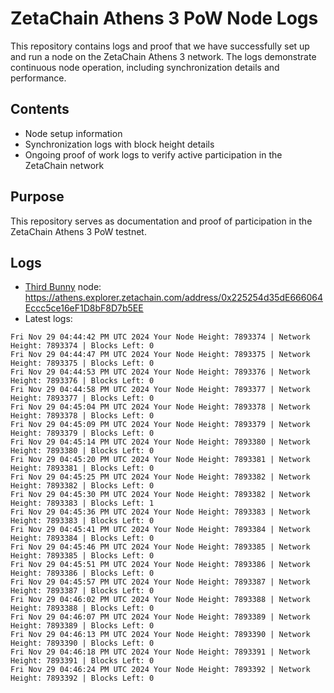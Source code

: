 # ZetaChain Athens 3 PoW Node Logs
This repository contains logs and proof that we have successfully set up and run a node on the ZetaChain Athens 3 network. The logs demonstrate continuous node operation, including synchronization details and performance.

## Contents
- Node setup information
- Synchronization logs with block height details
- Ongoing proof of work logs to verify active participation in the ZetaChain network

## Purpose
This repository serves as documentation and proof of participation in the ZetaChain Athens 3 PoW testnet.

## Logs

- [Third Bunny](https://thirdbunny.xyz/) node: https://athens.explorer.zetachain.com/address/0x225254d35dE666064Eccc5ce16eF1D8bF8D7b5EE
- Latest logs:
```
Fri Nov 29 04:44:42 PM UTC 2024 Your Node Height: 7893374 | Network Height: 7893374 | Blocks Left: 0
Fri Nov 29 04:44:47 PM UTC 2024 Your Node Height: 7893375 | Network Height: 7893375 | Blocks Left: 0
Fri Nov 29 04:44:53 PM UTC 2024 Your Node Height: 7893376 | Network Height: 7893376 | Blocks Left: 0
Fri Nov 29 04:44:58 PM UTC 2024 Your Node Height: 7893377 | Network Height: 7893377 | Blocks Left: 0
Fri Nov 29 04:45:04 PM UTC 2024 Your Node Height: 7893378 | Network Height: 7893378 | Blocks Left: 0
Fri Nov 29 04:45:09 PM UTC 2024 Your Node Height: 7893379 | Network Height: 7893379 | Blocks Left: 0
Fri Nov 29 04:45:14 PM UTC 2024 Your Node Height: 7893380 | Network Height: 7893380 | Blocks Left: 0
Fri Nov 29 04:45:20 PM UTC 2024 Your Node Height: 7893381 | Network Height: 7893381 | Blocks Left: 0
Fri Nov 29 04:45:25 PM UTC 2024 Your Node Height: 7893382 | Network Height: 7893382 | Blocks Left: 0
Fri Nov 29 04:45:30 PM UTC 2024 Your Node Height: 7893382 | Network Height: 7893383 | Blocks Left: 1
Fri Nov 29 04:45:36 PM UTC 2024 Your Node Height: 7893383 | Network Height: 7893383 | Blocks Left: 0
Fri Nov 29 04:45:41 PM UTC 2024 Your Node Height: 7893384 | Network Height: 7893384 | Blocks Left: 0
Fri Nov 29 04:45:46 PM UTC 2024 Your Node Height: 7893385 | Network Height: 7893385 | Blocks Left: 0
Fri Nov 29 04:45:51 PM UTC 2024 Your Node Height: 7893386 | Network Height: 7893386 | Blocks Left: 0
Fri Nov 29 04:45:57 PM UTC 2024 Your Node Height: 7893387 | Network Height: 7893387 | Blocks Left: 0
Fri Nov 29 04:46:02 PM UTC 2024 Your Node Height: 7893388 | Network Height: 7893388 | Blocks Left: 0
Fri Nov 29 04:46:07 PM UTC 2024 Your Node Height: 7893389 | Network Height: 7893389 | Blocks Left: 0
Fri Nov 29 04:46:13 PM UTC 2024 Your Node Height: 7893390 | Network Height: 7893390 | Blocks Left: 0
Fri Nov 29 04:46:18 PM UTC 2024 Your Node Height: 7893391 | Network Height: 7893391 | Blocks Left: 0
Fri Nov 29 04:46:24 PM UTC 2024 Your Node Height: 7893392 | Network Height: 7893392 | Blocks Left: 0
```
